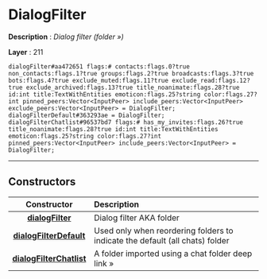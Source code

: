 # DialogFilter

**Description** : *Dialog filter (folder »)*

**Layer** : 211

```tl
dialogFilter#aa472651 flags:# contacts:flags.0?true non_contacts:flags.1?true groups:flags.2?true broadcasts:flags.3?true bots:flags.4?true exclude_muted:flags.11?true exclude_read:flags.12?true exclude_archived:flags.13?true title_noanimate:flags.28?true id:int title:TextWithEntities emoticon:flags.25?string color:flags.27?int pinned_peers:Vector<InputPeer> include_peers:Vector<InputPeer> exclude_peers:Vector<InputPeer> = DialogFilter;
dialogFilterDefault#363293ae = DialogFilter;
dialogFilterChatlist#96537bd7 flags:# has_my_invites:flags.26?true title_noanimate:flags.28?true id:int title:TextWithEntities emoticon:flags.25?string color:flags.27?int pinned_peers:Vector<InputPeer> include_peers:Vector<InputPeer> = DialogFilter;
```

---

## Constructors

| Constructor | Description |
| :---: | :--- |
| [**dialogFilter**](constructor/dialogFilter) | Dialog filter AKA folder |
| [**dialogFilterDefault**](constructor/dialogFilterDefault) | Used only when reordering folders to indicate the default (all chats) folder |
| [**dialogFilterChatlist**](constructor/dialogFilterChatlist) | A folder imported using a chat folder deep link » |